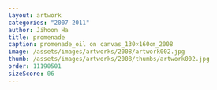 ```yaml
---
layout: artwork
categories: "2007-2011"
author: Jihoon Ha
title: promenade
caption: promenade_oil on canvas_130×160㎝_2008
image: /assets/images/artworks/2008/artwork002.jpg
thumb: /assets/images/artworks/2008/thumbs/artwork002.jpg
order: 11190501
sizeScore: 06
---
```

